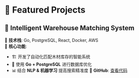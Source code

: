 # 🚀 Featured Projects

## 📌 Intelligent Warehouse Matching System
🔹 **技术栈**: Go, PostgreSQL, React, Docker, AWS  
🔹 **核心功能**:
   - 🏗️ 开发了自动化匹配木材库存的智能系统
   - 🚀 使用 **Go + PostgreSQL** 进行数据库优化
   - 📊 结合 **NLP & 机器学习** 提高搜索精准度
🔹 **GitHub**: [查看代码](https://github.com/)
